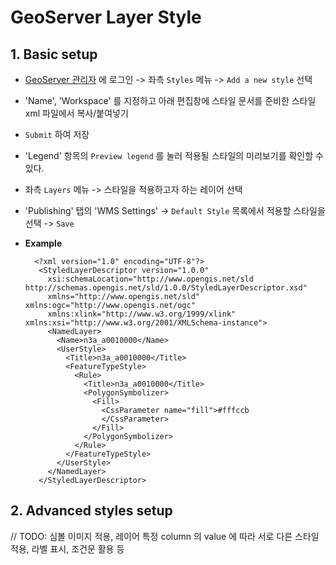 # GeoServer Layer Style

## 1. Basic setup

- [GeoServer 관리자](http://127.0.0.1:8080/geoserver/web) 에 로그인 -> 좌측 `Styles` 메뉴 -> `Add a new style` 선택
- 'Name', 'Workspace' 를 지정하고 아래 편집창에 스타일 문서를 준비한 스타일 xml 파일에서 복사/붙여넣기
- `Submit` 하여 저장
- 'Legend' 항목의 `Preview legend` 를 눌러 적용될 스타일의 미리보기를 확인할 수 있다.
- 좌측 `Layers` 메뉴 -> 스타일을 적용하고자 하는 레이어 선택
- 'Publishing' 탭의 'WMS Settings' -> `Default Style` 목록에서 적용할 스타일을 선택 -> `Save`

- **Example**

        <?xml version="1.0" encoding="UTF-8"?>
         <StyledLayerDescriptor version="1.0.0"
           xsi:schemaLocation="http://www.opengis.net/sld http://schemas.opengis.net/sld/1.0.0/StyledLayerDescriptor.xsd"
           xmlns="http://www.opengis.net/sld" xmlns:ogc="http://www.opengis.net/ogc"
           xmlns:xlink="http://www.w3.org/1999/xlink" xmlns:xsi="http://www.w3.org/2001/XMLSchema-instance">
           <NamedLayer>
             <Name>n3a_a0010000</Name>
             <UserStyle>
               <Title>n3a_a0010000</Title>
               <FeatureTypeStyle>
                 <Rule>
                   <Title>n3a_a0010000</Title>
                   <PolygonSymbolizer>
                     <Fill>
                       <CssParameter name="fill">#fffccb
                       </CssParameter>
                     </Fill>
                   </PolygonSymbolizer>
                 </Rule>
               </FeatureTypeStyle>
             </UserStyle>
           </NamedLayer>
         </StyledLayerDescriptor>
         
         
## 2. Advanced styles setup

// TODO: 심볼 이미지 적용, 레이어 특정 column 의 value 에 따라 서로 다른 스타일 적용, 라벨 표시, 조건문 활용 등